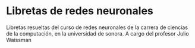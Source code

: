 # Libretas de redes neuronales
Libretas resueltas del curso de redes neuronales de la carrera de ciencias de la computación, en la universidad de sonora. A cargo del profesor Julio Waissman

